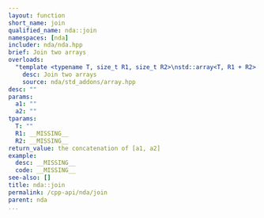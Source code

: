 ```yaml
---
layout: function
short_name: join
qualified_name: nda::join
namespaces: [nda]
includer: nda/nda.hpp
brief: Join two arrays
overloads:
  "template <typename T, size_t R1, size_t R2>\nstd::array<T, R1 + R2> join(const std::array<T, R1> & a1, const std::array<T, R2> & a2)":
    desc: Join two arrays
    source: nda/std_addons/array.hpp
desc: ""
params:
  a1: ""
  a2: ""
tparams:
  T: ""
  R1: __MISSING__
  R2: __MISSING__
return_value: the concatenation of [a1, a2]
example:
  desc: __MISSING__
  code: __MISSING__
see-also: []
title: nda::join
permalink: /cpp-api/nda/join
parent: nda
...
```


